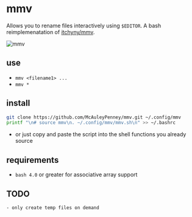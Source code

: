
# mmv
Allows you to rename files interactively using `$EDITOR`. A bash reimplemenatation of [itchyny/mmv](https://github.com/itchyny/mmv).

![mmv](https://user-images.githubusercontent.com/59481467/142784385-12043470-8c38-4370-bbe6-458302e050b3.gif)



## use
- `mmv <filename1> ...`
- `mmv *`

## install
```bash
git clone https://github.com/McAuleyPenney/mmv.git ~/.config/mmv
printf "\n# source mmv\n. ~/.config/mmv/mmv.sh\n" >> ~/.bashrc
```
- or just copy and paste the script into the shell functions you already source

## requirements
- `bash 4.0` or greater for associative array support


## TODO
    - only create temp files on demand
